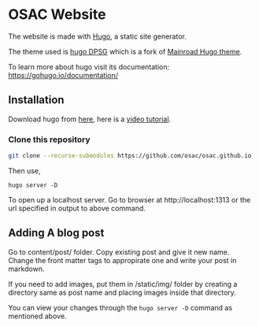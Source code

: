 # OSAC Website

The website is made with [Hugo](https://gohugo.io), a static site generator.

The theme used is [hugo DPSG](https://github.com/pfadfinder-konstanz/hugo-dpsg) which is a fork of [Mainroad Hugo theme](https://github.com/Vimux/Mainroad).

To learn more about hugo visit its documentation: https://gohugo.io/documentation/

## Installation

Download hugo from [here](https://gohugo.io/getting-started/installing/#windows), here is a [video tutorial](https://youtu.be/G7umPCU-8xc).

### Clone this repository
```sh
git clone --recurse-submodules https://github.com/osac/osac.github.io
```

Then use,

```
hugo server -D
```

To open up a localhost server. Go to browser at http://localhost:1313 or the url specified in output to above command.

## Adding A blog post
Go to content/post/ folder. Copy existing post and give it new name.
Change the front matter tags to appropirate one and write your post in markdown.

If you need to add images, put them in /static/img/ folder by creating a directory same as post name and placing images inside that directory.

You can view your changes through the `hugo server -D` command as mentioned above.
